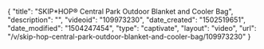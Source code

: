 {
    "title": "SKIP*HOP&reg; Central Park Outdoor Blanket and Cooler Bag",
    "description": "",
    "videoid": "109973230",
    "date_created": "1502519651",
    "date_modified": "1504247454",
    "type": "captivate",
    "layout": "video",
    "url": "\/v\/skip-hop-central-park-outdoor-blanket-and-cooler-bag\/109973230"
}